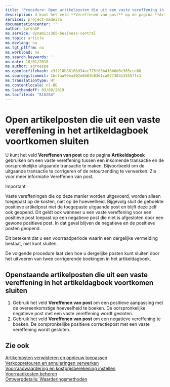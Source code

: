 ```yaml
---
title: 'Procedure: Open artikelposten die uit een vaste vereffening in het artikeldagboek voortkomen sluiten | Microsoft Docs'
description: U kunt het veld **Vereffenen van post** op de pagina **Artikeldagboek** gebruiken om een vaste vereffening tussen een inkomende transactie en de oorspronkelijke uitgaande transactie te maken. Bijvoorbeeld om de uitgaande transactie te corrigeren of de retourzending te verwerken.
services: project-madeira
documentationcenter: ''
author: SorenGP
ms.service: dynamics365-business-central
ms.topic: article
ms.devlang: na
ms.tgt_pltfrm: na
ms.workload: na
ms.search.keywords: ''
ms.date: 10/01/2018
ms.author: sgroespe
ms.openlocfilehash: e3f210b86168d34ec775f85b416b6d0e365cce88
ms.sourcegitcommit: 1bcfaa99ea302e6b84b8361ca02730b135557fc1
ms.translationtype: HT
ms.contentlocale: nl-BE
ms.lasthandoff: 03/08/2019
ms.locfileid: "816264"
---
```

# <a name="close-open-item-ledger-entries-resulting-from-fixed-application-in-the-item-journal"></a>Open artikelposten die uit een vaste vereffening in het artikeldagboek voortkomen sluiten
U kunt het veld **Vereffenen van post** op de pagina **Artikeldagboek** gebruiken om een vaste vereffening tussen een inkomende transactie en de oorspronkelijke uitgaande transactie te maken. Bijvoorbeeld om de uitgaande transactie te corrigeren of de retourzending te verwerken. Zie voor meer informatie Vereffenen van post.  

> [!IMPORTANT]  
>  Vaste vereffeningen die op deze manier worden uitgevoerd, worden alleen toegepast op de kosten, niet op de hoeveelheid. Bijgevolg sluit de geboekte positieve artikelpost niet de toegepaste uitgaande post en blijft deze zelf ook geopend. Dit geldt ook wanneer u een vaste vereffening voor een positieve post toepast op een negatieve post die niet is afgesloten door een gewone positieve post. In dat geval blijven de negatieve en de positieve posten geopend.  
>   
>  Dit betekent dat u een voorraadperiode waarin een dergelijke vermelding bestaat, niet kunt sluiten.  

De volgende procedure laat zien hoe u dergelijke posten kunt sluiten door het uitvoeren van twee corrigerende boekingen in het artikeldagboek.  

## <a name="to-close-open-item-ledger-entries-that-result-from-a-fixed-application-in-the-item-journal"></a>Openstaande artikelposten die uit een vaste vereffening in het artikeldagboek voortkomen sluiten  

1.  Gebruik het veld **Vereffenen van post** om een positieve aanpassing met de overeenkomstige hoeveelheid te boeken. De oorspronkelijke negatieve post met een vaste vereffening wordt gesloten.  
2.  Gebruik het veld **Vereffenen van post** om een negatieve vereffening te boeken. De oorspronkelijke positieve correctiepost met een vaste vereffening wordt gesloten.  

## <a name="see-also"></a>Zie ook  
[Artikelposten verwijderen en opnieuw toepassen](finance-how-to-remove-and-reapply-item-entries.md)  
 [Verkoopretouren en annuleringen verwerken](sales-how-process-sales-returns-cancellations.md)   
 [Voorraadwaardering en kostprijsberekening instellen](finance-set-up-inventory-valuation-and-costing.md)   
 [Voorraadkosten beheren](finance-manage-inventory-costs.md)   
 [Ontwerpdetails: Waarderingsmethoden](design-details-costing-methods.md)
